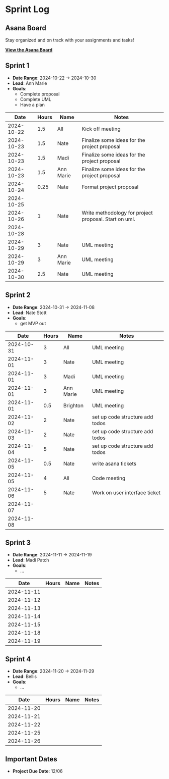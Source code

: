 # Sprint Log

## Asana Board

Stay organized and on track with your assignments and tasks!

[**View the Asana Board**](https://app.asana.com/0/1208612487538355/board)

## Sprint 1

- **Date Range**: 2024-10-22 -> 2024-10-30
- **Lead**: Ann Marie
- **Goals**:
    - Complete proposal
    - Complete UML
    - Have a plan

| Date       | Hours | Name      | Notes                                                 |
|------------|-------|-----------|-------------------------------------------------------|
| 2024-10-22 | 1.5   | All       | Kick off meeting                                      |
| 2024-10-23 | 1.5   | Nate      | Finalize some ideas for the project proposal          |
| 2024-10-23 | 1.5   | Madi      | Finalize some ideas for the project proposal          |
| 2024-10-23 | 1.5   | Ann Marie | Finalize some ideas for the project proposal          |
| 2024-10-24 | 0.25  | Nate      | Format project proposal                               |
| 2024-10-25 |       |           |                                                       |
| 2024-10-26 | 1     | Nate      | Write methodology for project proposal. Start on uml. |
| 2024-10-28 |       |           |                                                       |
| 2024-10-29 | 3     | Nate      | UML meeting                                           |
| 2024-10-29 | 3     | Ann Marie | UML meeting                                           |
| 2024-10-30 | 2.5   | Nate      | UML meeting                                           |

## Sprint 2

- **Date Range**: 2024-10-31 -> 2024-11-08
- **Lead**: Nate Stott
- **Goals**:
  - get MVP out
    
| Date       | Hours | Name      | Notes                           |
|------------|-------|-----------|---------------------------------|
| 2024-10-31 | 3     | All       | UML meeting                     |
| 2024-11-01 | 3     | Nate      | UML meeting                     |
| 2024-11-01 | 3     | Madi      | UML meeting                     |
| 2024-11-01 | 3     | Ann Marie | UML meeting                     |
| 2024-11-01 | 0.5   | Brighton  | UML meeting                     |
| 2024-11-02 | 2     | Nate      | set up code structure add todos |
| 2024-11-03 | 2     | Nate      | set up code structure add todos |
| 2024-11-04 | 5     | Nate      | set up code structure add todos |
| 2024-11-05 | 0.5   | Nate      | write asana tickets             |
| 2024-11-05 | 4     | All       | Code meeting                    |
| 2024-11-06 | 5     | Nate      | Work on user interface ticket   |
| 2024-11-07 |       |           |                                 |
| 2024-11-08 |       |           |                                 |

## Sprint 3

- **Date Range**: 2024-11-11 -> 2024-11-19
- **Lead**: Madi Patch
- **Goals**:
    - ...

| Date       | Hours | Name       | Notes                        |
|------------|-------|------------|------------------------------|
| 2024-11-11 |       |            |                              |
| 2024-11-12 |       |            |                              |
| 2024-11-13 |       |            |                              |
| 2024-11-14 |       |            |                              |
| 2024-11-15 |       |            |                              |
| 2024-11-18 |       |            |                              |
| 2024-11-19 |       |            |                              |

## Sprint 4

- **Date Range**: 2024-11-20 -> 2024-11-29
- **Lead**: Bellis
- **Goals**:
    - ...

| Date       | Hours | Name       | Notes                        |
|------------|-------|------------|------------------------------|
| 2024-11-20 |       |            |                              |
| 2024-11-21 |       |            |                              |
| 2024-11-22 |       |            |                              |
| 2024-11-25 |       |            |                              |
| 2024-11-26 |       |            |                              |

## Important Dates

- **Project Due Date**: 12/06
